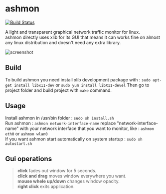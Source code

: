 # ashmon

[![Build Status](https://travis-ci.org/ashtum/ashmon.svg?branch=master)](https://travis-ci.org/ashtum/ashmon)

A light and transparent graphical network traffic monitor for linux.  
ashmon directly uses xlib for its GUI that means it can works fine on almost any linux distribution and doesn't need any extra library.

![screenshot](https://user-images.githubusercontent.com/11743154/92367349-89612200-f10b-11ea-92eb-0f4577185ce2.png)

## Build

To build ashmon you need install xlib development package with : ``` sudo apt-get install libx11-dev ``` or ``` sudo yum install libX11-devel ``` 
Then go to project folder and build project with ``` make ``` command.

## Usage

Install ashmon in /usr/bin folder : `sudo sh install.sh`  
Run ashmon : `ashmon network-interface-name` replace "network-interface-name" with your network interface that you want to monitor, like : `ashmon eth0` or `ashmon wlan0`  
If you want ashmon start automatically on system startup : `sudo sh autostart.sh`

## Gui operations

> **click** fades out window for 5 seconds.  
> **click and drag** moves window everywhere you want.  
> **mouse whele up/down** changes window opacity.  
> **right click** exits application.  
